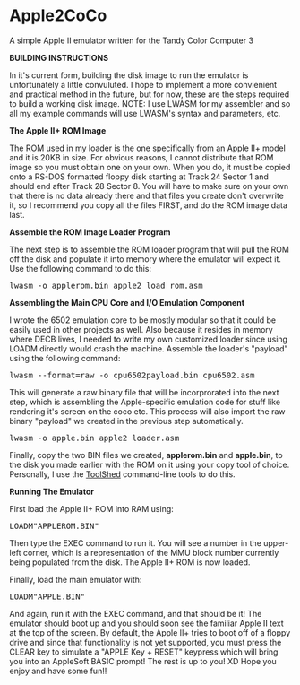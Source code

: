 # Apple2CoCo
A simple Apple II emulator written for the Tandy Color Computer 3

**BUILDING INSTRUCTIONS**

In it's current form, building the disk image to run the emulator is
unfortunately a little convuluted. I hope to implement a more convienient and
practical method in the future, but for now, these are the steps required to
build a working disk image. NOTE: I use LWASM for my assembler and so all 
my example commands will use LWASM's syntax and parameters, etc. 

**The Apple II+ ROM Image**

The ROM used in my loader is the one specifically from an Apple II+ model and
it is 20KB in size. For obvious reasons, I cannot distribute that ROM image 
so you must obtain one on your own. When you do, it must be copied onto a
RS-DOS formatted floppy disk starting at Track 24 Sector 1 and should end
after Track 28 Sector 8. You will have to make sure on your own that there is
no data already there and that files you create don't overwrite it, so I
recommend you copy all the files FIRST, and do the ROM image data last.

**Assemble the ROM Image Loader Program**

The next step is to assemble the ROM loader program that will pull the ROM
off the disk and populate it into memory where the emulator will expect it.
Use the following command to do this: 

<pre>lwasm -o applerom.bin apple2_load_rom.asm</pre>

**Assembling the Main CPU Core and I/O Emulation Component**

I wrote the 6502 emulation core to be mostly modular so that it could be easily
used in other projects as well. Also because it resides in memory where DECB lives,
I needed to write my own customized loader since using LOADM directly would
crash the machine. Assemble the loader's "payload" using the following command: 

<pre>lwasm --format=raw -o cpu6502payload.bin cpu6502.asm</pre>

This will generate a raw binary file that will be incorprorated into the
next step, which is assembling the Apple-specific emulation code for
stuff like rendering it's screen on the coco etc. This process will 
also import the raw binary "payload" we created in the previous step
automatically.

<pre>lwasm -o apple.bin apple2_loader.asm</pre>

Finally, copy the two BIN files we created, <b>applerom.bin</b> and <b>apple.bin</b>, to the disk you
made earlier with the ROM on it using your copy tool of choice. Personally, I
use the <a href="https://sourceforge.net/projects/toolshed/">ToolShed</a> command-line tools to do this.

**Running The Emulator**

First load the Apple II+ ROM into RAM using: <pre>LOADM"APPLEROM.BIN"</pre>Then type
the EXEC command to run it. You will see a number in the upper-left corner, which
is a representation of the MMU block number currently being populated from the disk. The Apple II+
ROM is now loaded.

Finally, load the main emulator with: <pre>LOADM"APPLE.BIN"</pre>And again, run it with the EXEC command,
and that should be it! The emulator should boot up and you should soon see the
familiar Apple II text at the top of the screen. By default, the Apple II+
tries to boot off of a floppy drive and since that functionality is not yet
supported, you must press the CLEAR key to simulate a "APPLE Key + RESET"
keypress which will bring you into an AppleSoft BASIC prompt! The rest is up
to you! XD Hope you enjoy and have some fun!!
